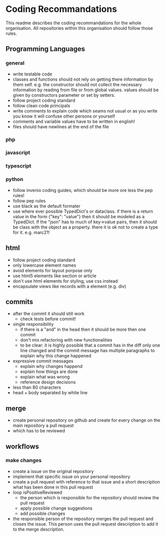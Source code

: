 # Coding Recommandations

This readme describes the coding recommandations for the whole
organisation. All repositories within this organisation should follow
those rules.

## Programming Languages
### general
  - write testable code
  - classes and functions should not rely on getting there information
    by them self. e.g. the constructor should not collect the
    necessary information by reading from file or from global values.
    values should be given by constructors parameter or set by setters.
  - follow project coding standard
  - follow clean code principals
  - write comments to explain code which seams not usual or as you
    write you know it will confuse other persons or yourself
  - comments and variable values have to be written in english!
  - files should have newlines at the end of the file

### php

### javascript

### typescript

### python
   - follow invenio coding guides, which should be more ore less the
     pep rules!
   - follow pep rules
   - use black as the default formater
   - use where ever possible TypedDict's or dataclass. if there is a
     return value in the form {"key": "value"} then it should be
     modeled as a TypedDict. If the "json" has to much of key->value
     pairs, then it should be class with the object as a property.
     there it is ok not to create a type for it. e.g. marc21!

## html
  - follow project coding standard
  - only lowercase element names
  - avoid elements for layout porpose only
  - use html5 elements like section or article
  - don't use html elements for styling, use css instead
  - encapsulate views like records with a element (e.g. div)

## commits
  - after the commit it should still work
    - check tests before commit!
  - single responsibility
    - if there is a "and" in the head then it should be more then one
      commit
    - don't mix refactoring with new functionalities
    - to be clear: it is highly possible that a commit has in the diff
      only one line changed and the commit message has multiple
      paragraphs to explain why this change happened
  - expressive commit messages
    - explain why changes happend
    - explain how things are done
    - explain what was wrong
    - reference design decisions
  - less than 80 characters
  - head + body separated by white line

## merge
  - create personal repository on github and create for every change
    on the main repository a pull request
  - which has to be reviewed

## workflows
### make changes
  - create a issue on the original repository
  - implement that specific issue on your personal repository
  - create a pull request with reference to that issue and a short
    description what has been done in this pull request
  - loop isPositiveReviewed
    - the person which is responsible for the repository should review
      the pull request
    - apply possible change suggestions
    - add possible changes
  - the responsible person of the repository merges the pull request
    and closes the issue. This person uses the pull request
    description to add it to the merge description.
